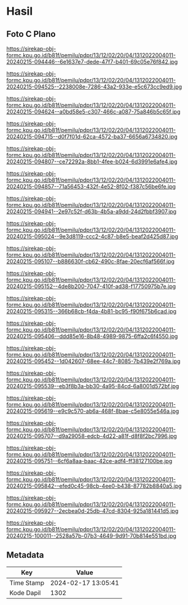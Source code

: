 # Hasil

## Foto C Plano

https://sirekap-obj-formc.kpu.go.id/b81f/pemilu/pdpr/13/12/02/20/04/1312022004011-20240215-094446--6e1637e7-dede-47f7-b401-69c05e76f842.jpg

https://sirekap-obj-formc.kpu.go.id/b81f/pemilu/pdpr/13/12/02/20/04/1312022004011-20240215-094525--2238008e-7286-43a2-933e-e5c673cc9ed9.jpg

https://sirekap-obj-formc.kpu.go.id/b81f/pemilu/pdpr/13/12/02/20/04/1312022004011-20240215-094624--a0bd58e5-c307-466c-a087-75a846b5c65f.jpg

https://sirekap-obj-formc.kpu.go.id/b81f/pemilu/pdpr/13/12/02/20/04/1312022004011-20240215-094715--d0f7f01d-62ca-4572-ba37-6656a6734820.jpg

https://sirekap-obj-formc.kpu.go.id/b81f/pemilu/pdpr/13/12/02/20/04/1312022004011-20240215-094807--ce72292a-8bb1-4fee-b024-6d3991e6afe4.jpg

https://sirekap-obj-formc.kpu.go.id/b81f/pemilu/pdpr/13/12/02/20/04/1312022004011-20240215-094857--71a56453-432f-4e52-8f02-f387c56be6fe.jpg

https://sirekap-obj-formc.kpu.go.id/b81f/pemilu/pdpr/13/12/02/20/04/1312022004011-20240215-094941--2e97c52f-d63b-4b5a-a9dd-24d2fbbf3907.jpg

https://sirekap-obj-formc.kpu.go.id/b81f/pemilu/pdpr/13/12/02/20/04/1312022004011-20240215-095024--9e3d8119-ccc2-4c87-b8e5-beaf2d425d87.jpg

https://sirekap-obj-formc.kpu.go.id/b81f/pemilu/pdpr/13/12/02/20/04/1312022004011-20240215-095107--b886630f-cb62-490c-8fae-20ecf6af566f.jpg

https://sirekap-obj-formc.kpu.go.id/b81f/pemilu/pdpr/13/12/02/20/04/1312022004011-20240215-095152--4de8b200-7047-410f-ad38-f17750975b7e.jpg

https://sirekap-obj-formc.kpu.go.id/b81f/pemilu/pdpr/13/12/02/20/04/1312022004011-20240215-095315--366b68cb-f4da-4b81-bc95-f90f675b6cad.jpg

https://sirekap-obj-formc.kpu.go.id/b81f/pemilu/pdpr/13/12/02/20/04/1312022004011-20240215-095406--ddd85e16-8b48-4989-9875-6ffa2c6f4550.jpg

https://sirekap-obj-formc.kpu.go.id/b81f/pemilu/pdpr/13/12/02/20/04/1312022004011-20240215-095452--1d042607-68ee-44c7-8085-7b439e2f769a.jpg

https://sirekap-obj-formc.kpu.go.id/b81f/pemilu/pdpr/13/12/02/20/04/1312022004011-20240215-095539--eb3f8b3a-bb30-4a95-84cd-6a8001d572bf.jpg

https://sirekap-obj-formc.kpu.go.id/b81f/pemilu/pdpr/13/12/02/20/04/1312022004011-20240215-095619--e9c9c570-ab6a-468f-8bae-c5e8055e546a.jpg

https://sirekap-obj-formc.kpu.go.id/b81f/pemilu/pdpr/13/12/02/20/04/1312022004011-20240215-095707--d9a29058-edcb-4d22-a81f-d8f8f2bc7996.jpg

https://sirekap-obj-formc.kpu.go.id/b81f/pemilu/pdpr/13/12/02/20/04/1312022004011-20240215-095751--6cf6a8aa-baac-42ce-adf4-ff38127100be.jpg

https://sirekap-obj-formc.kpu.go.id/b81f/pemilu/pdpr/13/12/02/20/04/1312022004011-20240215-095842--efed0c45-98cb-4ee0-b438-87782b8840a5.jpg

https://sirekap-obj-formc.kpu.go.id/b81f/pemilu/pdpr/13/12/02/20/04/1312022004011-20240215-095927--2ecbea0d-25db-47cd-8304-925a181441d5.jpg

https://sirekap-obj-formc.kpu.go.id/b81f/pemilu/pdpr/13/12/02/20/04/1312022004011-20240215-100011--2528a57b-07b3-4649-9d91-70b814e551bd.jpg


## Metadata

| Key        | Value               |
| ---------- | ------------------- |
| Time Stamp | 2024-02-17 13:05:41 |
| Kode Dapil | 1302                |



